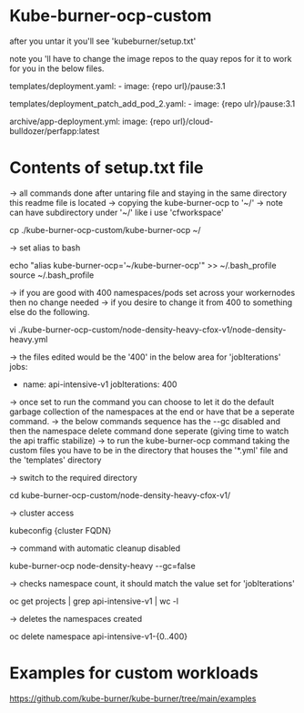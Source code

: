 # Kube-burner-ocp-custom

after you untar it you'll see 'kubeburner/setup.txt'


note you 'll have to change the image repos to the quay repos for it to work for you in the below files.

templates/deployment.yaml:      - image: {repo url}/pause:3.1

templates/deployment_patch_add_pod_2.yaml:      - image: {repo ulr}/pause:3.1

archive/app-deployment.yml:        image: {repo url}/cloud-bulldozer/perfapp:latest


# Contents of setup.txt file

-> all commands done after untaring file and staying in the same directory this readme file is located
-> copying the kube-burner-ocp to '~/'
-> note can have subdirectory under '~/' like i use 'cfworkspace'

cp ./kube-burner-ocp-custom/kube-burner-ocp ~/

-> set alias to bash
  
echo "alias kube-burner-ocp='~/kube-burner-ocp'" >> ~/.bash_profile
source ~/.bash_profile

-> if you are good with 400 namespaces/pods set across your workernodes then no change needed
-> if you desire to change it from 400 to something else do the following.
  
vi ./kube-burner-ocp-custom/node-density-heavy-cfox-v1/node-density-heavy.yml

-> the files edited would be the '400' in the below area for 'jobIterations'
jobs:
  - name: api-intensive-v1
    jobIterations: 400

-> once set to run the command you can choose to let it do the default garbage collection of the namespaces at the end or have that be a seperate command.
-> the below commands sequence has the --gc disabled and then the namespace delete command done seperate (giving time to watch the api traffic stabilize)
-> to run the kube-burner-ocp command taking the custom files you have to be in the directory that houses the '*.yml' file and the 'templates' directory

-> switch to the required directory
  
cd kube-burner-ocp-custom/node-density-heavy-cfox-v1/

-> cluster access
  
kubeconfig {cluster FQDN}

-> command with automatic cleanup disabled
  
kube-burner-ocp node-density-heavy --gc=false

-> checks namespace count, it should match the value set for 'jobIterations'

oc get projects | grep api-intensive-v1 | wc -l

-> deletes the namespaces created

oc delete namespace api-intensive-v1-{0..400}

# Examples for custom workloads
https://github.com/kube-burner/kube-burner/tree/main/examples
